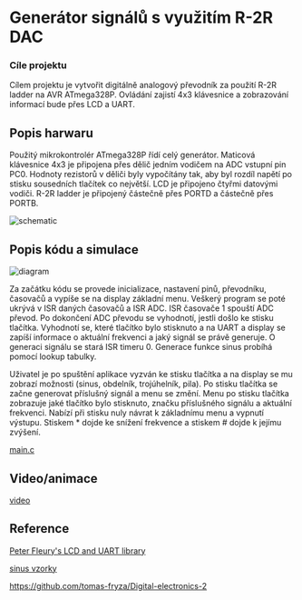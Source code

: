 # Generátor signálů s využitím R-2R DAC

### Cíle projektu

Cílem projektu je vytvořit digitálně analogový převodník za použití R-2R ladder na AVR ATmega328P. Ovládání zajistí 4x3 klávesnice a zobrazování informací bude přes LCD a UART. 


## Popis harwaru

Použitý mikrokontrolér ATmega328P řídí celý generátor. Maticová klávesnice 4x3 je připojena přes dělič jedním vodičem na ADC vstupní pin PC0. Hodnoty rezistorů v děliči byly vypočítány tak, aby byl rozdíl napětí po stisku sousedních tlačítek co největší. LCD je připojeno čtyřmi datovými vodiči. R-2R ladder je připojený částečně přes PORTD a částečně přes PORTB.

![schematic](https://user-images.githubusercontent.com/71698018/102280153-e51e2100-3f2c-11eb-9f09-7c88580527f8.PNG)

## Popis kódu a simulace

![diagram](https://user-images.githubusercontent.com/71698018/102279864-6b863300-3f2c-11eb-9747-47fd06339c5d.png)

Za začátku kódu se provede inicializace, nastavení pinů, převodníku, časovačů a vypíše se na display základní menu. Veškerý program se poté ukrývá v ISR daných časovačů a ISR ADC. ISR časovače 1 spouští ADC převod. Po dokončení ADC převodu se vyhodnotí, jestli došlo ke stisku tlačítka. Vyhodnotí se, které tlačítko bylo stisknuto a na UART a display se zapíší informace o aktuální frekvenci a jaký signál se právě generuje. O generaci signálu se stará ISR timeru 0. Generace funkce sinus probíhá pomocí lookup tabulky.

Uživatel je po spuštění aplikace vyzván ke stisku tlačítka a na display se mu zobrazí možnosti (sinus, obdelník, trojúhelník, pila). Po stisku tlačítka se začne generovat příslušný signál a menu se změní. Menu po stisku tlačítka zobrazuje jaké tlačítko bylo stisknuto, značku příslušného signálu a aktuální frekvenci. Nabízí při stisku nuly návrat k základnímu menu a vypnutí výstupu. Stiskem * dojde ke snížení frekvence a stiskem # dojde k jejímu zvýšení.

[main.c](https://github.com/langrfrantisek/Digital-electronics-2/blob/master/project/DAC/DAC/main.c)


## Video/animace

[video](https://drive.google.com/file/d/1Q5DAWgp-w9RkpAxS_AesRBgdQx01LGIt/view?usp=sharing)


## Reference

[Peter Fleury's LCD and UART library](http://www.peterfleury.epizy.com/avr-software.html)

[sinus vzorky](http://aquaticus.info/pwm-sine-wave)

https://github.com/tomas-fryza/Digital-electronics-2
